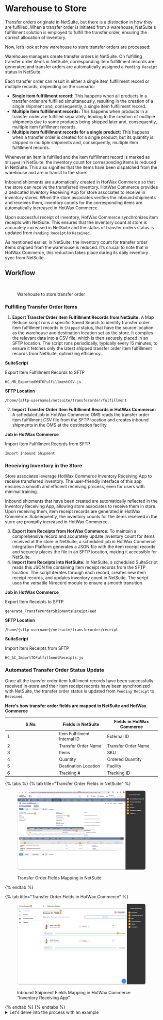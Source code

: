 # Warehouse to Store

Transfer orders originate in NetSuite, but there is a distinction in how they are fulfilled. When a transfer order is initiated from a warehouse, NetSuite's fulfillment solution is employed to fulfill the transfer order, ensuring the correct allocation of inventory.

Now, let’s look at how warehouse to store transfer orders are processed:

Warehouse managers create transfer orders in NetSuite. On fulfilling transfer order items in NetSuite, corresponding item fulfillment records are generated and transfer orders are automatically assigned a `Pending Receipt` status in NetSuite.

Each transfer order can result in either a single item fulfillment record or multiple records, depending on the scenario:

* **Single item fulfillment record:** This happens when all products in a transfer order are fulfilled simultaneously, resulting in the creation of a single shipment and, consequently, a single item fulfillment record.
* **Multiple item fulfillment records:** This happens when products in a transfer order are fulfilled separately, leading to the creation of multiple shipments due to some products being shipped later and, consequently, multiple item fulfillment records.
* **Multiple item fulfillment records for a single product:** This happens when a transfer order is created for a single product, but its quantity is shipped in multiple shipments and, consequently, multiple item fulfillment records.

Whenever an item is fulfilled and the item fulfillment record is marked as `Shipped` in NetSuite, the inventory count for corresponding items is reduced in NetSuite. This also signifies that the items have been dispatched from the warehouse and are in transit to the store.

Inbound shipments are automatically created in HotWax Commerce so that the store can receive the transferred inventory. HotWax Commerce provides a dedicated Inventory Receiving App for store associates to receive in inventory stores. When the store associates verifies the inbound shipments and receives them, inventory counts for the corresponding items are automatically increased in HotWax Commerce.

Upon successful receipt of inventory, HotWax Commerce synchronizes item receipts with NetSuite. This ensures that the inventory count at store is accurately increased in NetSuite and the status of transfer orders status is updated from `Pending Receipt` to `Received`.

As mentioned earlier, in NetSuite, the inventory count for transfer order items shipped from the warehouse is reduced. It’s crucial to note that in HotWax Commerce, this reduction takes place during its daily inventory sync from NetSuite.

## Workflow

<figure><img src="../../../.gitbook/assets/33.png" alt=""><figcaption><p>Warehouse to store transfer order</p></figcaption></figure>

### Fulfilling Transfer Order Items

1. **Export Transfer Order Item Fulfillment Records from NetSuite:** A Map Reduce script runs a specific Saved Search to identify transfer order item fulfillment records in `Shipped` status, that have the source location as the warehouse and destination location set as the store. It compiles the relevant data into a CSV file, which is then securely placed in an SFTP location. The script runs periodically, typically every 15 minutes, to ensure it fetches only the latest shipped transfer order item fulfillment records from NetSuite, optimizing efficiency.

**SuiteScript**

Export Item Fulfillment Records to SFTP

```
HC_MR_ExportedWHTOFulfillmentCSV.js
```

**SFTP Location**

```
/home/{sftp-username}/netsuite/transferorder/fulfillment
```

2. **Import Transfer Order Item Fulfillment Records in HotWax Commerce:** A scheduled job in HotWax Commerce OMS reads the transfer order item fulfillment CSV file from the SFTP location and creates inbound shipments in the OMS at the destination facility.

**Job in HotWax Commerce**

Import Item Fulfillment Records from SFTP

```
Import Inbound Shipment
```

### Receiving Inventory in the Store

Store associates leverage HotWax Commerce Inventory Receiving App to receive transferred inventory. The user-friendly interface of this app ensures a smooth and efficient receiving process, even for users with minimal training.

Inbound shipments that have been created are automatically reflected in the Inventory Receiving App, allowing store associates to receive them in store. Upon receiving them, item receipt records are generated in HotWax Commerce. Subsequently, the inventory counts for the items received in the store are promptly increased in HotWax Commerce.

3. **Export Item Receipts from HotWax Commerce:** To maintain a comprehensive record and accurately update inventory count for items received at the store in NetSuite, a scheduled job in HotWax Commerce Integration Platform generates a JSON file with the item receipt records and securely places the file in an SFTP location, making it accessible for NetSuite.
4. **Import Item Receipts into NetSuite:** In NetSuite, a scheduled SuiteScript reads this JSON file containing item receipt records from the SFTP location. The script iterates through each record, creates new item receipt records, and updates inventory count in NetSuite. The script uses the versatile N/record module to ensure a smooth transition.

**Job in HotWax Commerce**

Export Item Receipts to SFTP

```
generate_TransferOrderShipmentsReceiptFeed
```

**SFTP Location**

```
/home/{sftp-username}/netsuite/transferorder/receipt
```

**SuiteScript**

Import Item Receipts from SFTP

```
HC_SC_ImportTOFulfillmentReceipts.js
```

### Automated Transfer Order Status Update

Once all the transfer order item fulfillment records have been successfully received in-store and their item receipt records have been synchronized with NetSuite, the transfer order status is updated from `Pending Receipt` to `Received`.

**Here's how transfer order fields are mapped in NetSuite and HotWax Commerce**

<table data-full-width="false"><thead><tr><th width="157">S.No.</th><th>Fields in NetSuite</th><th>Fields in HotWax Commerce</th></tr></thead><tbody><tr><td>1</td><td>Item Fulfillment Internal ID</td><td>External ID</td></tr><tr><td>2</td><td>Transfer Order Name</td><td>Transfer Order Name</td></tr><tr><td>3</td><td>Items</td><td>SKU</td></tr><tr><td>4</td><td>Quantity</td><td>Ordered Quantity</td></tr><tr><td>5</td><td>Destination Location</td><td>Facility</td></tr><tr><td>6</td><td>Tracking #</td><td>Tracking ID</td></tr></tbody></table>

{% tabs %}
{% tab title="Transfer Order Fields in NetSuite" %}
<figure><img src="../../../.gitbook/assets/34.png" alt=""><figcaption><p>Transfer Order Fields Mapping in NetSuite</p></figcaption></figure>
{% endtab %}

{% tab title="Transfer Order Fields in HotWax Commerce" %}
<figure><img src="../../../.gitbook/assets/35.png" alt=""><figcaption><p>Inbound Shipment Fields Mapping in HotWax Commerce "Inventory Receiving App"</p></figcaption></figure>
{% endtab %}
{% endtabs %}

<details>

<summary>Let's delve into the process with an example</summary>

Consider a scenario where a retailer operates a store named Brooklyn, alongside a central warehouse. The Brooklyn store is experiencing low stock levels for a particular product, so the store manager requests a transfer of 100 quantities from the central warehouse. In this event, a warehouse-to-store transfer order is created for 100 quantities in NetSuite.

It's possible that the warehouse manager ships these quantities in multiple shipments. For example, 60 quantities might be picked, packed, and shipped initially, with the remaining 40 scheduled for shipment at a later time. In this setup, a transfer order for 100 quantities will have two item fulfillment records created in NetSuite. The first record reflects the fulfillment of 60 quantities, marked with a `Shipped` status, indicating their dispatch from the warehouse. The second record represents the remaining 40 quantities.

Following this, a Map Reduce script generates a CSV file containing details of the item fulfillment record for the initial 60 quantities and places it at an SFTP location.

A scheduled job in HotWax Commerce OMS reads this CSV file and creates an inbound shipment at the Brooklyn store location. Store associates use Inventory Receiving App to initiate in-store receiving against this shipment. Upon receiving, item receipt records are generated in HotWax Commerce, increasing the product inventory by 60 quantities at the Brooklyn store location. Subsequently, HotWax Commerce then synchronizes these item receipt records to NetSuite to accurately update the inventory count in NetSuite as well.

Once the second item fulfillment record is fulfilled in NetSuite and shipped from the central warehouse, the Map Reduce script again creates a CSV file containing details of the item final fulfillment record for the remaining 40 quantities and places it at an SFTP location.

A scheduled job in HotWax Commerce OMS reads this CSV file and creates another inbound shipment at the Brooklyn store location. Upon receiving, item receipt records are generated in HotWax Commerce, increasing the product inventory by 40 quantities at the Brooklyn store location. Subsequently, these item receipt records are synchronized to NetSuite, marking the completion of the transfer order in NetSuite, updating inventory counts and updating transfer order status from `Pending Receipt` to `Received`.

</details>
